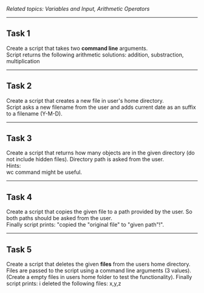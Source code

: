 *Related topics: Variables and Input, Arithmetic Operators*

---

## Task 1

Create a script that takes two **command line** arguments.  
Script returns the following arithmetic solutions: addition, substraction, multiplication 

---

## Task 2

Create a script that creates a new file in user's home directory.  
Script asks a new filename from the user and adds current date as an suffix to a filename (Y-M-D). 

---

## Task 3

Create a script that returns how many objects are in the given directory (do not include hidden files). Directory path is asked from the user.  
Hints:  
wc command might be useful.  

---

## Task 4

Create a script that copies the given file to a path provided by the user. So both paths should be asked from the user.  
Finally script prints: "copied the "original file" to "given path"!".  

---

## Task 5

Create a script that deletes the given **files** from the users home directory. Files are passed to the script using a command line arguments (3 values).  
(Create a empty files in users home folder to test the functionality). Finally script prints: i deleted the following files: x,y,z



